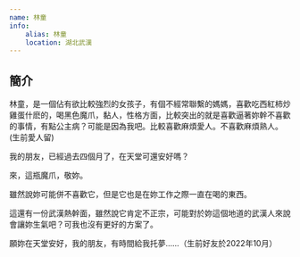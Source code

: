 ```yaml
---
name: 林童
info:
    alias: 林童
    location: 湖北武漢
---
```


## 簡介

林童，是一個佔有欲比較強烈的女孩子，有個不經常聯繫的媽媽，喜歡吃西紅柿炒雞蛋什麽的，喝黑色魔爪，黏人，性格方面，比較突出的就是喜歡逼著妳幹不喜歡的事情，有點公主病？可能是因為我吧。比較喜歡麻煩愛人。不喜歡麻煩熟人。(生前愛人留)

我的朋友，已經過去四個月了，在天堂可還安好嗎？

來，這瓶魔爪，敬妳。

雖然說妳可能併不喜歡它，但是它也是在妳工作之際一直在喝的東西。

這還有一份武漢熱幹面，雖然說它肯定不正宗，可能對於妳這個地道的武漢人來說會讓妳生氣吧？可我也沒有更好的方案了。

願妳在天堂安好，我的朋友，有時間給我托夢……（生前好友於2022年10月）
